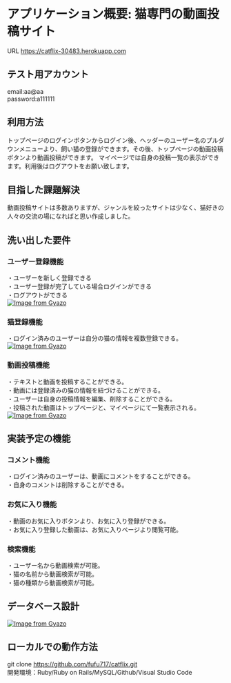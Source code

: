 # アプリケーション概要: 猫専門の動画投稿サイト
URL https://catflix-30483.herokuapp.com

## テスト用アカウント    
email:aa@aa  
password:a111111  
                 
## 利用方法  
トップページのログインボタンからログイン後、ヘッダーのユーザー名のプルダウンメニューより、飼い猫の登録ができます。その後、トップページの動画投稿ボタンより動画投稿ができます。
マイページでは自身の投稿一覧の表示ができます。利用後はログアウトをお願い致します。
         
## 目指した課題解決   
動画投稿サイトは多数ありますが、ジャンルを絞ったサイトは少なく、猫好きの人々の交流の場になればと思い作成しました。

## 洗い出した要件	
### ユーザー登録機能  
・ユーザーを新しく登録できる  
・ユーザー登録が完了している場合ログインができる  
・ログアウトができる  
[![Image from Gyazo](https://i.gyazo.com/a6a2152f33d7fcee6622b44cca0eafcd.gif)](https://gyazo.com/a6a2152f33d7fcee6622b44cca0eafcd)
### 猫登録機能  
・ログイン済みのユーザーは自分の猫の情報を複数登録できる。  
[![Image from Gyazo](https://i.gyazo.com/082f9cafc26836a0caa24d6b23fe6ac4.gif)](https://gyazo.com/082f9cafc26836a0caa24d6b23fe6ac4)
### 動画投稿機能  
・テキストと動画を投稿することができる。  
・動画には登録済みの猫の情報を紐づけることができる。  
・ユーザーは自身の投稿情報を編集、削除することができる。  
・投稿された動画はトップページと、マイページにて一覧表示される。
[![Image from Gyazo](https://i.gyazo.com/e459ee1417986dd71fc2df9704987d8c.gif)](https://gyazo.com/e459ee1417986dd71fc2df9704987d8c)

## 実装予定の機能  
### コメント機能  
・ログイン済みのユーザーは、動画にコメントをすることができる。  
・自身のコメントは削除することができる。  
### お気に入り機能
・動画のお気に入りボタンより、お気に入り登録ができる。  
・お気に入り登録した動画は、お気に入りページより閲覧可能。  
### 検索機能  
・ユーザー名から動画検索が可能。  
・猫の名前から動画検索が可能。  
・猫の種類から動画検索が可能。  
## データベース設計	
[![Image from Gyazo](https://i.gyazo.com/6d6ea9320a1f6c7e1d5ae5fc83ee71ca.png)](https://gyazo.com/6d6ea9320a1f6c7e1d5ae5fc83ee71ca)

## ローカルでの動作方法
git clone https://github.com/fufu717/catflix.git  
開発環境：Ruby/Ruby on Rails/MySQL/Github/Visual Studio Code

